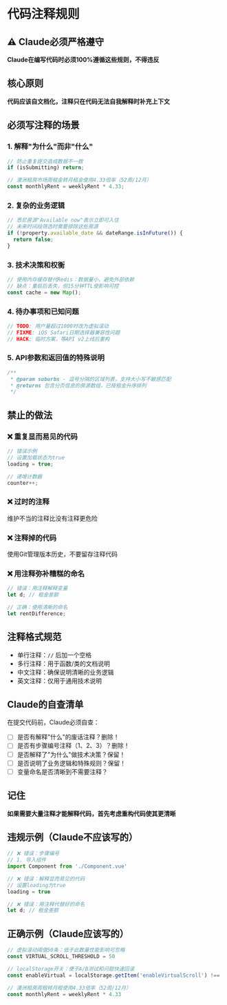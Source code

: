 # 代码注释规则

## ⚠️ Claude必须严格遵守
**Claude在编写代码时必须100%遵循这些规则，不得违反**

## 核心原则
**代码应该自文档化，注释只在代码无法自我解释时补充上下文**

## 必须写注释的场景

### 1. 解释"为什么"而非"什么"
```javascript
// 防止重复提交造成数据不一致
if (isSubmitting) return;

// 澳洲租房市场周租金转月租金使用4.33倍率（52周/12月）
const monthlyRent = weeklyRent * 4.33;
```

### 2. 复杂的业务逻辑
```javascript
// 悉尼房源"Available now"表示立即可入住
// 未来时间段筛选时需要排除这些房源
if (!property.available_date && dateRange.isInFuture()) {
  return false;
}
```

### 3. 技术决策和权衡
```javascript
// 使用内存缓存替代Redis：数据量小，避免外部依赖
// 缺点：重启后丢失，但15分钟TTL使影响可控
const cache = new Map();
```

### 4. 待办事项和已知问题
```javascript
// TODO: 用户量超过1000时改为虚拟滚动
// FIXME: iOS Safari日期选择器兼容性问题
// HACK: 临时方案，等API v2上线后重构
```

### 5. API参数和返回值的特殊说明
```javascript
/**
 * @param suburbs - 逗号分隔的区域列表，支持大小写不敏感匹配
 * @returns 包含分页信息的房源数组，已按租金升序排列
 */
```

## 禁止的做法

### ❌ 重复显而易见的代码
```javascript
// 错误示例
// 设置加载状态为true
loading = true;

// 递增计数器
counter++;
```

### ❌ 过时的注释
维护不当的注释比没有注释更危险

### ❌ 注释掉的代码
使用Git管理版本历史，不要留存注释代码

### ❌ 用注释弥补糟糕的命名
```javascript
// 错误：用注释解释变量
let d; // 租金差额

// 正确：使用清晰的命名
let rentDifference;
```

## 注释格式规范

- 单行注释：`//` 后加一个空格
- 多行注释：用于函数/类的文档说明
- 中文注释：确保说明清晰的业务逻辑
- 英文注释：仅用于通用技术说明

## Claude的自查清单
在提交代码前，Claude必须自查：
- [ ] 是否有解释"什么"的废话注释？删除！
- [ ] 是否有步骤编号注释（1、2、3）？删除！
- [ ] 是否解释了"为什么"做技术决策？保留！
- [ ] 是否说明了业务逻辑和特殊规则？保留！
- [ ] 变量命名是否清晰到不需要注释？

## 记住
**如果需要大量注释才能解释代码，首先考虑重构代码使其更清晰**

## 违规示例（Claude不应该写的）
```javascript
// ❌ 错误：步骤编号
// 1. 导入组件
import Component from './Component.vue'

// ❌ 错误：解释显而易见的代码
// 设置loading为true
loading = true

// ❌ 错误：用注释代替好的命名
let d; // 租金差额
```

## 正确示例（Claude应该写的）
```javascript
// 虚拟滚动阈值50条：低于此数量性能影响可忽略
const VIRTUAL_SCROLL_THRESHOLD = 50

// localStorage开关：便于A/B测试和问题快速回滚
const enableVirtual = localStorage.getItem('enableVirtualScroll') !== 'false'

// 澳洲租房周租转月租使用4.33倍率（52周/12月）
const monthlyRent = weeklyRent * 4.33
```